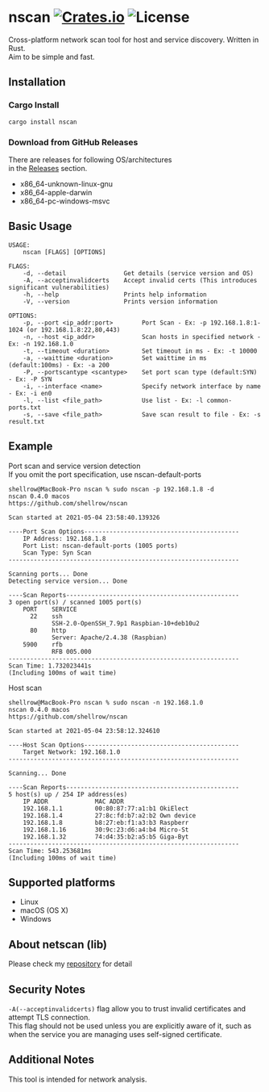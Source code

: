 [crates-badge]: https://img.shields.io/crates/v/nscan.svg
[crates-url]: https://crates.io/crates/nscan
[license-badge]: https://img.shields.io/crates/l/nscan.svg
[netscan-url]: https://github.com/shellrow/netscan

# nscan [![Crates.io][crates-badge]][crates-url] ![License][license-badge]
Cross-platform network scan tool for host and service discovery. Written in Rust.  
Aim to be simple and fast.  

## Installation
### Cargo Install
```
cargo install nscan
```

### Download from GitHub Releases 
There are releases for following OS/architectures  
in the [Releases](https://github.com/shellrow/nscan/releases) section.  
- x86_64-unknown-linux-gnu
- x86_64-apple-darwin
- x86_64-pc-windows-msvc 

## Basic Usage
```
USAGE:
    nscan [FLAGS] [OPTIONS]

FLAGS:
    -d, --detail                Get details (service version and OS)
    -A, --acceptinvalidcerts    Accept invalid certs (This introduces significant vulnerabilities)
    -h, --help                  Prints help information
    -V, --version               Prints version information

OPTIONS:
    -p, --port <ip_addr:port>        Port Scan - Ex: -p 192.168.1.8:1-1024 (or 192.168.1.8:22,80,443)
    -n, --host <ip_addr>             Scan hosts in specified network - Ex: -n 192.168.1.0
    -t, --timeout <duration>         Set timeout in ms - Ex: -t 10000
    -a, --waittime <duration>        Set waittime in ms (default:100ms) - Ex: -a 200
    -P, --portscantype <scantype>    Set port scan type (default:SYN) - Ex: -P SYN
    -i, --interface <name>           Specify network interface by name - Ex: -i en0
    -l, --list <file_path>           Use list - Ex: -l common-ports.txt
    -s, --save <file_path>           Save scan result to file - Ex: -s result.txt
```

## Example
Port scan and service version detection  
If you omit the port specification, use nscan-default-ports  
```
shellrow@MacBook-Pro nscan % sudo nscan -p 192.168.1.8 -d
nscan 0.4.0 macos
https://github.com/shellrow/nscan

Scan started at 2021-05-04 23:58:40.139326

----Port Scan Options-------------------------------------------
    IP Address: 192.168.1.8
    Port List: nscan-default-ports (1005 ports)
    Scan Type: Syn Scan
----------------------------------------------------------------

Scanning ports... Done
Detecting service version... Done

----Scan Reports------------------------------------------------
3 open port(s) / scanned 1005 port(s) 
    PORT    SERVICE
      22    ssh
            SSH-2.0-OpenSSH_7.9p1 Raspbian-10+deb10u2
      80    http
            Server: Apache/2.4.38 (Raspbian)
    5900    rfb
            RFB 005.000
----------------------------------------------------------------
Scan Time: 1.732023441s
(Including 100ms of wait time)
```

Host scan  
```
shellrow@MacBook-Pro nscan % sudo nscan -n 192.168.1.0    
nscan 0.4.0 macos
https://github.com/shellrow/nscan

Scan started at 2021-05-04 23:58:12.324610

----Host Scan Options-------------------------------------------
    Target Network: 192.168.1.0
----------------------------------------------------------------

Scanning... Done

----Scan Reports------------------------------------------------
5 host(s) up / 254 IP address(es)
    IP ADDR             MAC ADDR
    192.168.1.1         00:80:87:77:a1:b1 OkiElect
    192.168.1.4         27:8c:fd:b7:a2:b2 Own device
    192.168.1.8         b8:27:eb:f1:a3:b3 Raspberr
    192.168.1.16        30:9c:23:d6:a4:b4 Micro-St
    192.168.1.32        74:d4:35:b2:a5:b5 Giga-Byt
----------------------------------------------------------------
Scan Time: 543.253681ms
(Including 100ms of wait time)
```

## Supported platforms
- Linux
- macOS (OS X)
- Windows

## About netscan (lib)
Please check my [repository][netscan-url] for detail

## Security Notes
`-A(--acceptinvalidcerts)` flag allow you to trust invalid certificates and attempt TLS connection.  
This flag should not be used unless you are explicitly aware of it, such as when the service you are managing uses self-signed certificate.

## Additional Notes
This tool is intended for network analysis.  
